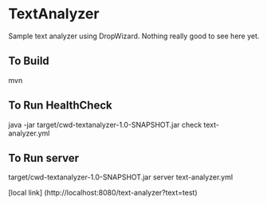 TextAnalyzer
===

Sample text analyzer using DropWizard.  Nothing really good to see here yet.

To Build
---
mvn

To Run HealthCheck
---
java -jar target/cwd-textanalyzer-1.0-SNAPSHOT.jar check text-analyzer.yml


To Run server
---
target/cwd-textanalyzer-1.0-SNAPSHOT.jar server text-analyzer.yml

[local link] (http://localhost:8080/text-analyzer?text=test)
